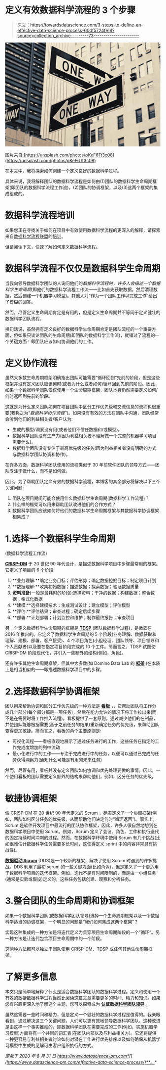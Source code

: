 # 定义有效数据科学流程的 3 个步骤

> 原文：<https://towardsdatascience.com/3-steps-to-define-an-effective-data-science-process-60df5724fe18?source=collection_archive---------73----------------------->

![](img/fd96a56b47dfc2fc464ff93b18b49959.png)

图片来自:[https://unsplash.com/photos/pKeF6Tt3c08](https://unsplash.com/photos/pKeF6Tt3c08)

在本文中，我将探索如何创建一个定义良好的数据科学过程。

具体来说，我将解释团队的数据科学流程是如何由(1)团队的数据科学生命周期框架(即团队的数据科学流程工作流)，(2)团队的协调框架，以及(3)这两个框架的集成组成的。

# 数据科学流程培训

如果您正在寻找关于如何在项目中有效使用数据科学流程的更深入的解释，请探索来自[数据科学流程联盟](https://datascienceprocess.com/?tds-process)的[培训](https://datascienceprocess.com/training_individual/?tds-process)。

但请阅读下文，快速了解如何定义数据科学流程。

# 数据科学流程不仅仅是数据科学生命周期

当我向领导数据科学团队的人询问他们的*数据科学流程时，*许多人会描述一个*数据科学生命周期*(即他们的数据科学流程工作流——比如首先获取数据，然后清理数据，然后创建一个机器学习模型)。其他人对“作为一个团队工作以完成工作”给出了模糊的回答。

然而，尽管定义生命周期肯定是有用的，但是定义生命周期并不等同于定义健壮的数据科学团队流程。

换句话说，虽然拥有定义良好的数据科学生命周期肯定是团队流程的一个重要方面，但如果只谈论团队的生命周期(即团队的数据科学工作流)，就错过了流程的一个关键方面！即团队应该如何协调他们的工作。

# 定义协作流程

虽然大多数生命周期框架明确指出团队可能需要“循环回到”先前的阶段，但是这些框架并没有定义团队应该何时(或者为什么或者如何)循环回到先前的阶段。因此，如果一个数据科学团队仅仅使用一个生命周期框架，团队本身仍然需要定义如何/何时返回到先前的阶段。

这就是为什么定义团队如何在项目团队中区分工作优先级和交流信息的流程也很重要(我称之为“*数据科学协作流程”*)。如果没有有效的方法在团队中沟通，团队经常会听到他们的利益相关者/客户认为:

*   生成的模型/洞察没有用(或者他们不信任数据和/或模型)。
*   数据科学团队没有生产力(因为利益相关者不理解做一个完整的机器学习项目需要什么)。
*   数据科学团队没有专注于最高优先级的任务(因为利益相关者没有明确的方式与数据科学团队协调和协作)。

在许多方面，数据科学团队使用的流程类似于 30 年前软件团队的领导方式——团队专注于做什么，而不是如何做。

因此，为了帮助团队定义有效的数据科学流程，本博客的其余部分将解决以下三个关键问题:

1.  团队在项目期间可能会使用什么数据科学生命周期(数据科学工作流程)？
2.  什么样的框架可以用来帮助团队改进他们的合作方式？
3.  数据科学团队应该如何将他们的数据科学生命周期框架与其数据科学协调框架相集成？

# 1.选择一个数据科学生命周期
(数据科学流程工作流)

[**CRISP-DM**](https://www.datascience-pm.com/crisp-dm-2/) 于 20 世纪 90 年代设计，是描述数据科学项目中步骤最常用的框架。它定义了项目的 6 个阶段:

1.  **业务理解:**确定业务目标；评估形势；确定数据挖掘目标；制定项目计划
2.  **数据理解:**收集初始数据；描述数据；探索数据；验证数据质量
3.  **资料准备**(一般是最耗时的阶段):选择资料；干净的数据；构建数据；整合数据；格式化数据
4.  **建模:**选择建模技术；生成测试设计；建立模型；评估模型
5.  **评估:**评估结果；审查过程；确定后续步骤
6.  **部署:**计划部署；计划监控和维护；制作最终报告；审查项目

另一个定义数据科学生命周期的框架是 [**TDSP**](https://www.datascience-pm.com/tdsp/) (团队数据科学过程)，是微软在 2016 年推出的。它定义了数据科学生命周期的 5 个阶段(业务理解、数据获取和理解、建模、部署、客户接受)、4 个项目角色(小组经理、团队领导、项目领导和个人贡献者)以及要在指定项目阶段完成的 10 个工件。简而言之，TDSP 试图使 CRISP-DM 阶段现代化，并引入一些额外的结构(例如，角色)。

还有许多其他生命周期框架，但其中大多数(如 Domino Data Lab 的 [**框架**](https://www.datascience-pm.com/domino-data-science-lifecycle/) )在本质上是相当相似的——即描述数据科学项目中的步骤。

# 2.选择数据科学协调框架

团队用来帮助协调和区分工作优先级的一种方法是 [**看板**](https://www.datascience-pm.com/kanban/) **，**，它帮助团队将工作分成几个部分(每个部分都是一项任务)，然后在能力允许的情况下将工作拉出来(而不是在需要时将工作推入流程)。看板提供了一套原则，通过减少他们的在制品，并使团队能够根据需要(基于之前任务的结果)重新确定任务的优先级，来帮助团队变得更加敏捷。简而言之，看板的两个主要原则是:

*   可视化流程——看板直观地展示了通过任务进行的工作，这些任务在指定的工作完成度增加的列中流动
*   最小化进行中的工作——专注于完成进行中的任务，以便可以通过已完成的任务获得洞察力(通知什么可能是有用的未来任务)

然而，尽管有用，看板并没有定义团队如何协调和优先处理要做的事情。因此，一个使用看板的团队需要定义额外的结构来帮助他们，例如，区分任务的优先级。

# 敏捷协调框架

像 CRISP-DM 在 20 世纪 90 年代定义的 Scrum ，确实定义了一个协调框架(例如，团队如何区分任务的优先级，从而帮助他们决定何时“循环返回”)。事实上，Scrum 是软件开发项目中最流行的团队协作框架，因此，许多人很自然地想到在数据科学项目中使用 Scrum。例如，Scrum 定义了会议、角色、工件和执行迭代的固定持续时间冲刺的过程。然而，在数据科学环境中使用 Scrum 有几个挑战(比如很难估计数据科学任务需要多长时间，这使得定义 sprint 中的内容非常具有挑战性)。

[**数据驱动 Scrum**](https://www.datascience-pm.com/agile-data-science-with-ski/) (DDS)是一个较新的框架，解决了使用 Scrum 时遇到的许多挑战。DDS 利用了最初 scrum 的一些关键方面(比如角色)，但是定义了一个更适用于数据科学项目的迭代框架。例如，迭代不是有时间限制的，而是由一小组任务(通常是实验或假设)定义的，这些任务包括创建、观察和分析任务。

# 3.整合团队的生命周期和协调框架

如果一个数据科学团队(或数据科学团队领导)选择一个生命周期框架以及一个数据科学适当的协调框架，一个明显的问题是“我们如何集成这两个框架”？

实现这种集成的一种方法是将迭代定义为贯穿项目生命周期阶段的一个“循环”。另一种方法是让迭代包含项目生命周期中的一个阶段。

这两种方法都可以独立于团队使用 CRISP-DM、TDSP 或任何其他生命周期框架。

# 了解更多信息

本文只是简单地解释了什么是适合数据科学团队的数据科学过程。定义和使用一个有效的敏捷数据科学过程当然比阅读这篇文章需要更多的时间、精力和知识。如果您有兴趣更深入地了解这个主题，您可以探索成为 [**认证数据科学团队领导**](http://www.datascienceprocess.com/?twds-learn) 。

虽然这需要一些时间和精力，但是定义一个健壮的数据科学过程是值得的。我亲眼看到，通过解决这三个关键问题，人们可以更有效地领导数据科学团队。这种改进是由这样一个事实推动的，即数据科学团队在需要完成的工作(例如，实施机器学习模型)方面将有一个共同的词汇表(在团队内部以及与利益相关方)。它还将提供一种更容易与利益相关者讨论如何对潜在工作进行优先排序以及如何确保从机器学习模型中生成的见解可由客户组织执行的方式。

*原载于 2020 年 8 月 31 日 https://www.datascience-pm.com*[](https://www.datascience-pm.com/effective-data-science-process/)**。**